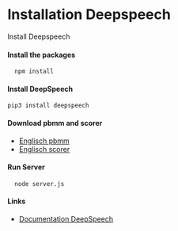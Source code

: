
# Installation Deepspeech

Install Deepspeech 





#### Install the packages

```
  npm install
```

#### Install DeepSpeech
```
pip3 install deepspeech
```

#### Download pbmm and scorer


 - [Englisch pbmm](https://github.com/mozilla/DeepSpeech/releases/download/v0.9.3/deepspeech-0.9.3-models.pbmm)
  - [Englisch scorer](https://github.com/mozilla/DeepSpeech/releases/download/v0.9.3/deepspeech-0.9.3-models.scorer)

#### Run Server

```
  node server.js
```


#### Links

- [Documentation DeepSpeech](https://deepspeech.readthedocs.io/en/r0.9/?badge=latest)